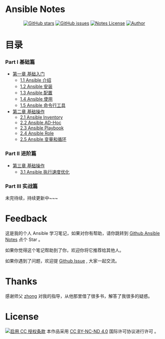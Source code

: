 # Ansible Notes

<p align="center">
  <a href="https://github.com/erdong/ansible-notes/stargazers"><img alt="GitHub stars" src="https://img.shields.io/github/stars/erdong/ansible-notes.svg?style=popout"></a>
  <a href="https://github.com/erdong/ansible-notes/issues"><img alt="GitHub issues" src="https://img.shields.io/github/issues/erdong/ansible-notes.svg?style=popout"></a>
  <a href="https://creativecommons.org/licenses/by-nc-nd/4.0/deed.en"><img alt="Notes License" src="https://img.shields.io/badge/License-CC%20BY--NC--ND%204.0-lightgrey.svg?style=popout"></a>
  <a href="https://erdong.site/about/"><img alt="Author" src="https://img.shields.io/badge/Author-Erdong-important.svg?style=popout"></a>
</p>

# 目录

### Part Ⅰ 基础篇

* [第一章 基础入门](ch01/README.md)
    * [1.1 Ansible 介绍](ch01/1.1-ansible-introduce.md)
    * [1.2 Ansible 安装](ch01/1.2-ansible-install.md)
    * [1.3 Ansible 配置](ch01/1.3-ansible-config.md)
    * [1.4 Ansible 使用](ch01/1.4-ansible-use.md)
    * [1.5 Ansible 命令行工具](ch01/1.5-ansible-cmd.md)
* [第二章 基础操作](ch02/README.md)
    * [2.1 Ansible Inventory](ch02/2.1-ansible-inventory.md)
    * [2.2 Ansible AD-Hoc](ch02/2.2-ansible-ad-hoc.md)
    * [2.3 Ansible Playbook](ch02/2.3-ansible-playbook.md)
    * [2.4 Ansible Role](ch02/2.4-ansible-role.md)
    * [2.5 Ansible 变量和循环](ch02/2.5-ansible-var-loop.md)

### Part ⅠⅠ 进阶篇

* [第三章 基础操作](ch03/README.md)
    * [3.1 Ansible 执行速度优化](ch03/3.1-ansible-speed.md)

### Part ⅠⅠⅠ 实战篇

未完待续，持续更新中~~~


# Feedback

这是我的个人 Ansible 学习笔记，如果对你有帮助，请你跳转到 [Github Ansible Notes](https://github.com/erdong/ansible-notes) 点个 Star 。

如果你觉得这个笔记帮助到了你，欢迎你将它推荐给其他人。

如果你遇到了问题，欢迎提 [Github Issue](https://github.com/erdong/ansible-notes/issues) , 大家一起交流。

# Thanks

感谢师父 [zhong](https://github.com/zhong) 对我的指导，从他那里借了很多书，解答了我很多的疑惑。

# License



<a rel="license" href="https://creativecommons.org/licenses/by-nc-nd/4.0/deed.zh"><img alt="启用 CC 授权条款" style="border-width:0" src="https://i.creativecommons.org/l/by-nc-nd/4.0/88x31.png" /></a>
本作品采用 [CC BY-NC-ND 4.0](https://creativecommons.org/licenses/by-nc-nd/4.0/deed.en) 国际许可协议进行许可 。
